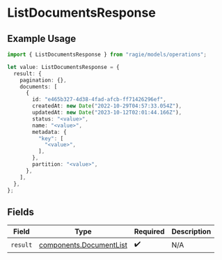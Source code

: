 # ListDocumentsResponse

## Example Usage

```typescript
import { ListDocumentsResponse } from "ragie/models/operations";

let value: ListDocumentsResponse = {
  result: {
    pagination: {},
    documents: [
      {
        id: "e465b327-4d38-4fad-afcb-ff71426296ef",
        createdAt: new Date("2022-10-29T04:57:33.054Z"),
        updatedAt: new Date("2023-10-12T02:01:44.166Z"),
        status: "<value>",
        name: "<value>",
        metadata: {
          "key": [
            "<value>",
          ],
        },
        partition: "<value>",
      },
    ],
  },
};
```

## Fields

| Field                                                              | Type                                                               | Required                                                           | Description                                                        |
| ------------------------------------------------------------------ | ------------------------------------------------------------------ | ------------------------------------------------------------------ | ------------------------------------------------------------------ |
| `result`                                                           | [components.DocumentList](../../models/components/documentlist.md) | :heavy_check_mark:                                                 | N/A                                                                |